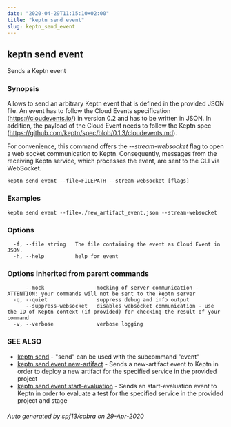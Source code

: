 ```yaml
---
date: "2020-04-29T11:15:10+02:00"
title: "keptn send event"
slug: keptn_send_event
---
```

## keptn send event

Sends a Keptn event

### Synopsis

Allows to send an arbitrary Keptn event that is defined in the provided JSON file.
An event has to follow the Cloud Events specification (https://cloudevents.io/) in version 0.2 and has to be written in JSON.
In addition, the payload of the Cloud Event needs to follow the Keptn spec (https://github.com/keptn/spec/blob/0.1.3/cloudevents.md).

For convenience, this command offers the *--stream-websocket* flag to open a web socket communication to Keptn. Consequently, messages from the receiving Keptn service, which processes the event, are sent to the CLI via WebSocket.
	

```
keptn send event --file=FILEPATH --stream-websocket [flags]
```

### Examples

```
keptn send event --file=./new_artifact_event.json --stream-websocket
```

### Options

```
  -f, --file string   The file containing the event as Cloud Event in JSON.
  -h, --help          help for event
```

### Options inherited from parent commands

```
      --mock                 mocking of server communication - ATTENTION: your commands will not be sent to the keptn server
  -q, --quiet                suppress debug and info output
      --suppress-websocket   disables websocket communication - use the ID of Keptn context (if provided) for checking the result of your command
  -v, --verbose              verbose logging
```

### SEE ALSO

* [keptn send](../keptn_send/)	 - "send" can be used with the subcommand "event"
* [keptn send event new-artifact](../keptn_send_event_new-artifact/)	 - Sends a new-artifact event to Keptn in order to deploy a new artifact for the specified service in the provided project
* [keptn send event start-evaluation](../keptn_send_event_start-evaluation/)	 - Sends an start-evaluation event to Keptn in order to evaluate a test for the specified service in the provided project and stage

###### Auto generated by spf13/cobra on 29-Apr-2020
